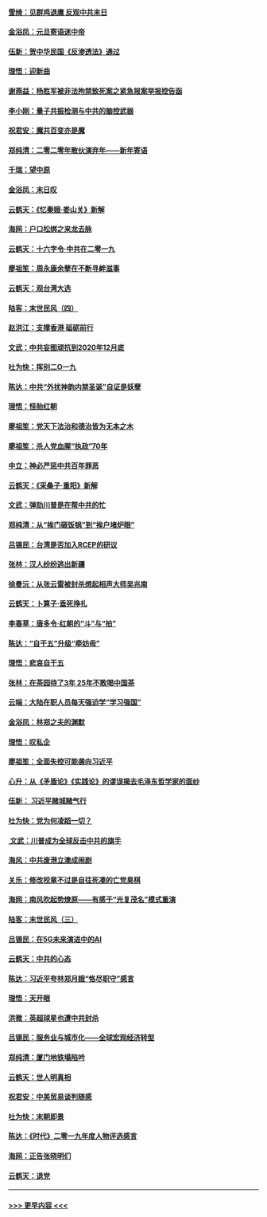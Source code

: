 #### [雪绮：见群鸡退鹰  反观中共末日](../pages/nsc993/n11762112.md?t=01022155) 
#### [金浴凤：元旦寄语迷中帝](../pages/nsc993/n11761788.md?t=01022155) 
#### [伍新：贺中华民国《反渗透法》通过](../pages/nsc993/n11761994.md?t=01022155) 
#### [理悟：迎新曲](../pages/nsc993/n11761152.md?t=01022155) 
#### [谢燕益：杨胜军被非法拘禁致死案之紧急报案举报控告函](../pages/nsc993/n11756134.md?t=01022155) 
#### [李小刚：量子共振检测与中共的脑控武器](../pages/nsc993/n11754518.md?t=01022155) 
#### [祝君安：魔共百变亦是魔](../pages/nsc993/n11754469.md?t=01022155) 
#### [郑纯清：二零二零年散伙演弃年——新年寄语](../pages/nsc993/n11754195.md?t=01022155) 
#### [千瑞：望中原](../pages/nsc993/n11754159.md?t=01022155) 
#### [金浴凤：末日叹](../pages/nsc993/n11752359.md?t=01022155) 
#### [云鹤天：《忆秦娥‧娄山关》新解](../pages/nsc993/n11752348.md?t=01022155) 
#### [海网：户口松绑之来龙去脉](../pages/nsc993/n11752328.md?t=01022155) 
#### [云鹤天：十六字令‧中共在二零一九](../pages/nsc993/n11752305.md?t=01022155) 
#### [廖祖笙：周永康余孽在不断寻衅滋事](../pages/nsc993/n11751013.md?t=01022155) 
#### [云鹤天：观台湾大选](../pages/nsc993/n11751007.md?t=01022155) 
#### [陆客：末世民风（四）](../pages/nsc993/n11749203.md?t=01022155) 
#### [赵洪江：支撑香港 砥砺前行](../pages/nsc993/n11748482.md?t=01022155) 
#### [文武：中共妄图顽抗到2020年12月底](../pages/nsc993/n11748446.md?t=01022155) 
#### [吐为快：挥别二O一九](../pages/nsc993/n11748411.md?t=01022155) 
#### [陈达：中共“外扰神韵内禁圣诞”自证是妖孽](../pages/nsc993/n11748226.md?t=01022155) 
#### [理悟：怪胎红朝](../pages/nsc993/n11748206.md?t=01022155) 
#### [廖祖笙：党天下法治和德治皆为无本之木](../pages/nsc993/n11748135.md?t=01022155) 
#### [廖祖笙：杀人党血腥“执政”70年](../pages/nsc993/n11745144.md?t=01022155) 
#### [中立：神必严惩中共百年罪恶](../pages/nsc993/n11744970.md?t=01022155) 
#### [云鹤天：《采桑子‧重阳》新解](../pages/nsc993/n11744948.md?t=01022155) 
#### [文武：弹劾川普是在帮中共的忙](../pages/nsc993/n11744758.md?t=01022155) 
#### [郑纯清：从“挨门砸饭锅”到“挨户堵炉眼”](../pages/nsc993/n11744745.md?t=01022155) 
#### [吕锡民：台湾是否加入RCEP的研议](../pages/nsc993/n11744701.md?t=01022155) 
#### [张林：汉人纷纷逃出新疆](../pages/nsc993/n11743530.md?t=01022155) 
#### [徐曼沅：从张云雷被封杀想起相声大师吴兆南](../pages/nsc993/n11741816.md?t=01022155) 
#### [云鹤天：卜算子‧垂死挣扎](../pages/nsc993/n11739956.md?t=01022155) 
#### [李春草：唐多令‧红朝的“斗”与“拍”](../pages/nsc993/n11739830.md?t=01022155) 
#### [陈达：“自干五”升级“牵妨母”](../pages/nsc993/n11739724.md?t=01022155) 
#### [理悟：悲哀自干五](../pages/nsc993/n11739547.md?t=01022155) 
#### [张林：在茶园待了3年 25年不敢喝中国茶](../pages/nsc993/n11739240.md?t=01022155) 
#### [云端：大陆在职人员每天强迫学“学习强国”](../pages/nsc993/n11738735.md?t=01022155) 
#### [金浴凤：林郑之夫的渊默](../pages/nsc993/n11737735.md?t=01022155) 
#### [理悟：叹私企](../pages/nsc993/n11737715.md?t=01022155) 
#### [廖祖笙：全面失控可能袭向习近平](../pages/nsc993/n11737704.md?t=01022155) 
#### [心升：从《矛盾论》《实践论》的谬误揭去毛泽东哲学家的面纱](../pages/nsc993/n11736962.md?t=01022155) 
#### [伍新： 习近平赌城赌气行](../pages/nsc993/n11736929.md?t=01022155) 
#### [吐为快：党为何凌蹈一切？](../pages/nsc993/n11736915.md?t=01022155) 
#### [ 文武：川普成为全球反击中共的旗手](../pages/nsc993/n11736882.md?t=01022155) 
#### [海风：中共废港立澳成闹剧](../pages/nsc993/n11735857.md?t=01022155) 
#### [关乐：修改校章不过是自往死凑的亡党臭棋](../pages/nsc993/n11735097.md?t=01022155) 
#### [海网：南风吹起势燎原——有感于“光复茂名”模式重演](../pages/nsc993/n11732308.md?t=01022155) 
#### [陆客：末世民风（三）](../pages/nsc993/n11732211.md?t=01022155) 
#### [吕锡民：在5G未来演进中的AI](../pages/nsc993/n11730010.md?t=01022155) 
#### [云鹤天：中共的心态](../pages/nsc993/n11729906.md?t=01022155) 
#### [陈达：习近平夸林郑月娥“恪尽职守”感言](../pages/nsc993/n11729881.md?t=01022155) 
#### [理悟：天开眼](../pages/nsc993/n11729699.md?t=01022155) 
#### [洪微：英超球星也遭中共封杀](../pages/nsc993/n11727243.md?t=01022155) 
#### [吕锡民：服务业与城市化——全球宏观经济转型](../pages/nsc993/n11725845.md?t=01022155) 
#### [郑纯清：厦门地铁塌陷吟](../pages/nsc993/n11725813.md?t=01022155) 
#### [云鹤天：世人明真相](../pages/nsc993/n11725621.md?t=01022155) 
#### [祝君安：中美贸易谈判随感](../pages/nsc993/n11725609.md?t=01022155) 
#### [吐为快：末朝即景](../pages/nsc993/n11723365.md?t=01022155) 
#### [陈达：《时代》二零一九年度人物评选感言](../pages/nsc993/n11723337.md?t=01022155) 
#### [海网：正告张晓明们](../pages/nsc993/n11723228.md?t=01022155) 
#### [云鹤天：退党](../pages/nsc993/n11723056.md?t=01022155) 

----
#### [ >>> 更早内容 <<< ](../indexes/nsc993-earlier.md)
